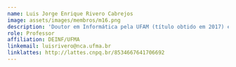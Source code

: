 ```yaml
---
name: Luis Jorge Enrique Rivero Cabrejos
image: assets/images/membros/m16.png
description: 'Doutor em Informática pela UFAM (título obtido em 2017) e Professor Adjunto do Departamento de Informática da Universidade Federal do Maranhão, onde atua em cursos de graduação, mestrado (PPGCC/UFMA) e doutorado (DCCMAPI/UFMA/UFPI). É membro do Núcleo de Computação Aplicada NCA-UFMA e do grupo de pesquisa Desenvolvimento de Software para Sistemas Embarcados Complexos da UFAM, possuindo experiência na área de Engenharia de Software, Interação Humano Computador e Informática na Educação, atuando principalmente nos seguintes temas: Engenharia de Aplicativos Móveis, Engenharia de Software Experimental, Qualidade de Software, Avaliação de Usabilidade, Experiência do Usuário e Desenvolvimento de Jogos Educacionais. Têm experiência na docência de cursos de graduação e pós-graduação da UFMA. Atua como revisor de periódicos da área de Engenharia de Software: Journal of Universal Computer Science, Information and Software Technology, e International Journal of Software Engineering and Knowledge Engineering. Atua como revisor e/ou membro do comitê de programa de conferências da área de computação como: CIBSE, SEMISH, SBSI, WASHES, IHC, entre outros.'
role: Professor
affiliation: DEINF/UFMA
linkemail: luisrivero@nca.ufma.br
linklattes: http://lattes.cnpq.br/8534667641706692
---
```


